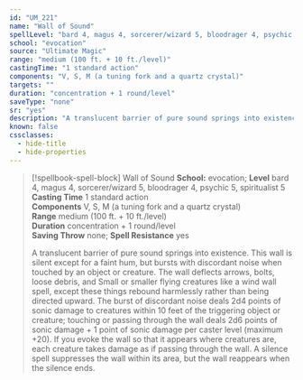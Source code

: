 ```yaml
---
id: "UM_221"
name: "Wall of Sound"
spellLevel: "bard 4, magus 4, sorcerer/wizard 5, bloodrager 4, psychic 5, spiritualist 5"
school: "evocation"
source: "Ultimate Magic"
range: "medium (100 ft. + 10 ft./level)"
castingTime: "1 standard action"
components: "V, S, M (a tuning fork and a quartz crystal)"
targets: ""
duration: "concentration + 1 round/level"
saveType: "none"
sr: "yes"
description: "A translucent barrier of pure sound springs into existence. This wall is silent except for a faint hum, but bursts with discordant noise when touched by an object or creature. The wall deflects arrows, bolts, loose debris, and Small or smaller flying creatures like a wind wall spell, except these things rebound harmlessly rather than being directed upward. The burst of discordant noise deals 2d4 points of sonic damage to creatures within 10 feet of the triggering object or creature; touching or passing through the wall deals 2d6 points of sonic damage + 1 point of sonic damage per caster level (maximum +20). If you evoke the wall so that it appears where creatures are, each creature takes damage as if passing through the wall. A silence spell suppresses the wall within its area, but the wall reappears when the silence ends."
known: false
cssclasses:
  - hide-title
  - hide-properties
---
```


> [!spellbook-spell-block] Wall of Sound
> **School:** evocation; **Level** bard 4, magus 4, sorcerer/wizard 5, bloodrager 4, psychic 5, spiritualist 5
> **Casting Time** 1 standard action  
> **Components** V, S, M (a tuning fork and a quartz crystal)  
> **Range** medium (100 ft. + 10 ft./level)  
> **Duration** concentration + 1 round/level  
> **Saving Throw** none; **Spell Resistance** yes
> 
> A translucent barrier of pure sound springs into existence. This wall is silent except for a faint hum, but bursts with discordant noise when touched by an object or creature. The wall deflects arrows, bolts, loose debris, and Small or smaller flying creatures like a wind wall spell, except these things rebound harmlessly rather than being directed upward. The burst of discordant noise deals 2d4 points of sonic damage to creatures within 10 feet of the triggering object or creature; touching or passing through the wall deals 2d6 points of sonic damage + 1 point of sonic damage per caster level (maximum +20). If you evoke the wall so that it appears where creatures are, each creature takes damage as if passing through the wall. A silence spell suppresses the wall within its area, but the wall reappears when the silence ends.